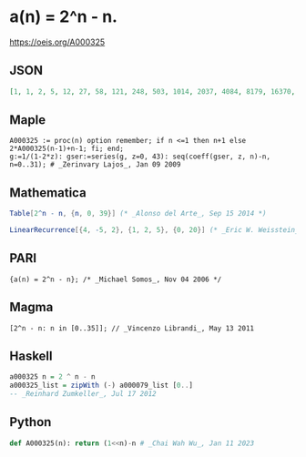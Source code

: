 # a\(n\) \= 2^n \- n\.
https://oeis.org/A000325
## JSON
```JSON
[1, 1, 2, 5, 12, 27, 58, 121, 248, 503, 1014, 2037, 4084, 8179, 16370, 32753, 65520, 131055, 262126, 524269, 1048556, 2097131, 4194282, 8388585, 16777192, 33554407, 67108838, 134217701, 268435428, 536870883, 1073741794, 2147483617]
```
## Maple
```Maple
A000325 := proc(n) option remember; if n <=1 then n+1 else 2*A000325(n-1)+n-1; fi; end;
g:=1/(1-2*z): gser:=series(g, z=0, 43): seq(coeff(gser, z, n)-n, n=0..31); # _Zerinvary Lajos_, Jan 09 2009
```
## Mathematica
```Mathematica
Table[2^n - n, {n, 0, 39}] (* _Alonso del Arte_, Sep 15 2014 *)
```
```Mathematica
LinearRecurrence[{4, -5, 2}, {1, 2, 5}, {0, 20}] (* _Eric W. Weisstein_, Jul 14 2017 *)
```
## PARI
```PARI
{a(n) = 2^n - n}; /* _Michael Somos_, Nov 04 2006 */
```
## Magma
```Magma
[2^n - n: n in [0..35]]; // _Vincenzo Librandi_, May 13 2011
```
## Haskell
```Haskell
a000325 n = 2 ^ n - n
a000325_list = zipWith (-) a000079_list [0..]
-- _Reinhard Zumkeller_, Jul 17 2012
```
## Python
```Python
def A000325(n): return (1<<n)-n # _Chai Wah Wu_, Jan 11 2023
```
